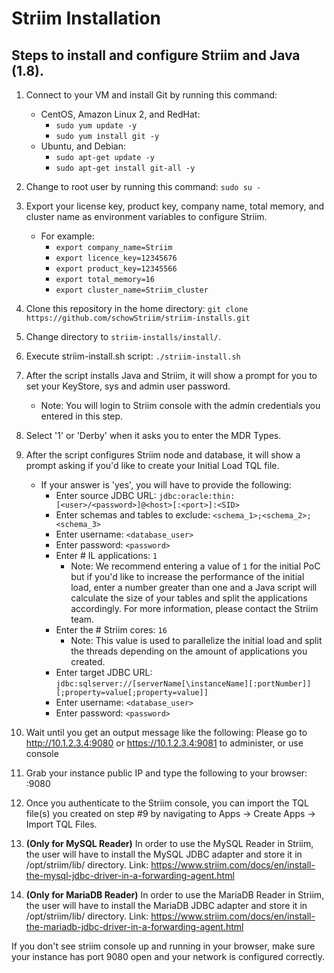 # Striim Installation
## Steps to install and configure Striim and Java (1.8).

1) Connect to your VM and install Git by running this command:
    - CentOS, Amazon Linux 2, and RedHat: 
        - `sudo yum update -y`
        - `sudo yum install git -y`
    - Ubuntu, and Debian: 
        - `sudo apt-get update -y`
        - `sudo apt-get install git-all -y`

2) Change to root user by running this command: `sudo su -`

3) Export your license key, product key, company name, total memory, and cluster name as environment variables to configure Striim.
    - For example:
      - `export company_name=Striim`
      - `export licence_key=12345676`
      - `export product_key=12345566`
      - `export total_memory=16`
      - `export cluster_name=Striim_cluster`
      
4) Clone this repository in the home directory: `git clone https://github.com/schowStriim/striim-installs.git`

5) Change directory to `striim-installs/install/`.

6) Execute striim-install.sh script: `./striim-install.sh`

7) After the script installs Java and Striim, it will show a prompt for you to set your KeyStore, sys and admin user password. 
    - Note: You will login to Striim console with the admin credentials you entered in this step.
   
8) Select '1' or 'Derby' when it asks you to enter the MDR Types.

9) After the script configures Striim node and database, it will show a prompt asking if you'd like to create your Initial Load TQL file.
    - If your answer is 'yes', you will have to provide the following:
        - Enter source JDBC URL: `jdbc:oracle:thin:[<user>/<password>]@<host>[:<port>]:<SID>` 
        - Enter schemas and tables to exclude: `<schema_1>;<schema_2>;<schema_3>`
        - Enter username: `<database_user>`
        - Enter password: `<password>`
        - Enter # IL applications: `1`
            - Note: We recommend entering a value of `1` for the initial PoC but if you'd like to increase the performance of the initial load, enter a  number greater than one and a Java script will calculate the size of your tables and split the applications accordingly. For more information, please contact the Striim team.
        - Enter the # Striim cores: `16`
            - Note: This value is used to parallelize the initial load and split the threads depending on the amount of applications you created.
        - Enter target JDBC URL: `jdbc:sqlserver://[serverName[\instanceName][:portNumber]][;property=value[;property=value]]`
        - Enter username: `<database_user>`
        - Enter password: `<password>`
            
10) Wait until you get an output message like the following:
Please go to http://10.1.2.3.4:9080 or https://10.1.2.3.4:9081 to administer, or use console

11) Grab your instance public IP and type the following to your browser: <public-ip>:9080

12) Once you authenticate to the Striim console, you can import the TQL file(s) you created on step #9 by navigating to Apps -> Create Apps -> Import TQL Files.

13) **(Only for MySQL Reader)** In order to use the MySQL Reader in Striim, the user will have to install the MySQL JDBC adapter and store it in /opt/striim/lib/ directory. Link: https://www.striim.com/docs/en/install-the-mysql-jdbc-driver-in-a-forwarding-agent.html

14) **(Only for MariaDB Reader)** In order to use the MariaDB Reader in Striim, the user will have to install the MariaDB JDBC adapter and store it in /opt/striim/lib/ directory. Link: https://www.striim.com/docs/en/install-the-mariadb-jdbc-driver-in-a-forwarding-agent.html

If you don't see striim console up and running in your browser, make sure your instance has port 9080 open and your network is configured correctly.

